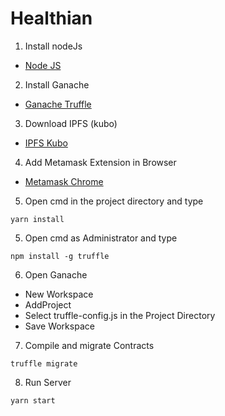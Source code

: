# Healthian

1. Install nodeJs

* [Node JS](https://nodejs.org/en/download/)

2. Install Ganache

* [Ganache Truffle](https://www.trufflesuite.com/ganache)

3. Download IPFS (kubo)

* [IPFS Kubo](https://dist.ipfs.tech/#go-ipfs)

4. Add Metamask Extension in Browser

* [Metamask Chrome](https://chrome.google.com/webstore/detail/metamask/nkbihfbeogaeaoehlefnkodbefgpgknn?hl=en-US)

5. Open cmd in the project directory and type

```
yarn install
```

5. Open cmd as Administrator and type

```
npm install -g truffle
```

6. Open Ganache
 
 *  New Workspace
 *  AddProject
 *  Select truffle-config.js in the Project Directory
 *  Save Workspace

7. Compile and migrate Contracts
 ```
 truffle migrate
 ```
8. Run Server

```
yarn start
```




